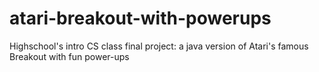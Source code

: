 # atari-breakout-with-powerups

Highschool's intro CS class final project: a java version of Atari's famous Breakout with fun power-ups
